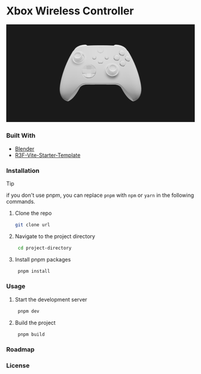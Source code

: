 # Xbox Wireless Controller

![Product Screenshot](/public/screenshot.png)

### Built With

- [Blender](https://www.blender.org/)
- [R3F-Vite-Starter-Template](https://github.com/jeffrey-omega/R3F-Vite-Starter-Template)

### Installation

> [!TIP]
> if you don't use pnpm, you can replace `pnpm` with `npm` or `yarn` in the following commands.

1. Clone the repo

   ```sh
   git clone url
   ```

2. Navigate to the project directory

   ```sh
    cd project-directory
   ```

3. Install pnpm packages

   ```sh
    pnpm install
   ```

### Usage

1. Start the development server
   ```sh
    pnpm dev
   ```
2. Build the project
   ```sh
    pnpm build
   ```

### Roadmap

### License
